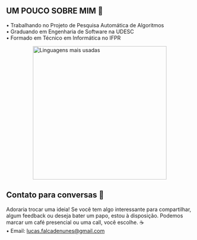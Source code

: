 ## UM POUCO SOBRE MIM 🪼

<!--
**lucasgfn/lucasgfn** is a ✨ _special_ ✨ repository because its `README.md` (this file) appears on your GitHub profile.

Here are some ideas to get you started:
--> 
• Trabalhando no Projeto de Pesquisa Automática de Algoritmos <br>
• Graduando em Engenharia de Software na UDESC <br>
• Formado em Técnico em Informática no IFPR <br>

<div style="display: flex; justify-content: center;">
  <img src="https://github-readme-stats.vercel.app/api/top-langs/?username=lucasgfn&layout=compact&theme=radical" alt="Linguagens mais usadas"  width="360" />
</div>


## Contato para conversas 💬
Adoraria trocar uma ideia! Se você tem algo interessante para compartilhar, algum feedback ou deseja bater um papo, estou à disposição. Podemos marcar um café presencial ou uma call, você escolhe. ☕️ <br>
• Email: lucas.falcadenunes@gmail.com 
